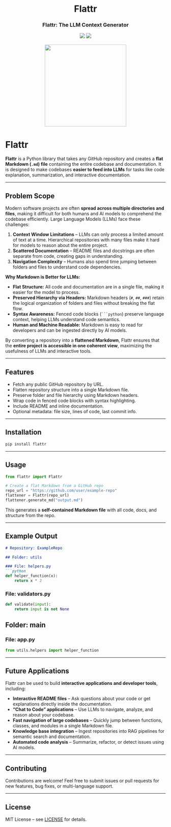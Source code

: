 <div align="center">
<h1 align="center"> Flattr </h1> 
<h3>Flattr: The LLM Context Generator</br></h3>
<img src="https://img.shields.io/badge/Progress-10%25-red"> <img src="https://img.shields.io/badge/Feedback-Welcome-green">
</br>
</br>
<kbd>
<img src="https://github.com/dimastatz/flattr/blob/main/flattr_logo.png?raw=true" width="256px"> 
</kbd>
</div>

# Flattr

**Flattr** is a Python library that takes any GitHub repository and creates a **flat Markdown (`.md`) file** containing the entire codebase and documentation. It is designed to make codebases **easier to feed into LLMs** for tasks like code explanation, summarization, and interactive documentation.

---

## Problem Scope

Modern software projects are often **spread across multiple directories and files**, making it difficult for both humans and AI models to comprehend the codebase efficiently. Large Language Models (LLMs) face these challenges:

1. **Context Window Limitations** – LLMs can only process a limited amount of text at a time. Hierarchical repositories with many files make it hard for models to reason about the entire project.
2. **Scattered Documentation** – README files and docstrings are often separate from code, creating gaps in understanding.
3. **Navigation Complexity** – Humans also spend time jumping between folders and files to understand code dependencies.

**Why Markdown is Better for LLMs:**

* **Flat Structure:** All code and documentation are in a single file, making it easier for the model to process.
* **Preserved Hierarchy via Headers:** Markdown headers (`#`, `##`, `###`) retain the logical organization of folders and files without breaking the flat flow.
* **Syntax Awareness:** Fenced code blocks (` ```python `) preserve language context, helping LLMs understand code semantics.
* **Human and Machine Readable:** Markdown is easy to read for developers and can be ingested directly by AI models.

By converting a repository into a **flattened Markdown**, Flattr ensures that the **entire project is accessible in one coherent view**, maximizing the usefulness of LLMs and interactive tools.

---

## Features

* Fetch any public GitHub repository by URL.
* Flatten repository structure into a single Markdown file.
* Preserve folder and file hierarchy using Markdown headers.
* Wrap code in fenced code blocks with syntax highlighting.
* Include README and inline documentation.
* Optional metadata: file size, lines of code, last commit info.

---

## Installation

```bash
pip install flattr
```

---

## Usage

```python
from flattr import Flattr

# Create a flat Markdown from a GitHub repo
repo_url = "https://github.com/user/example-repo"
flattener = Flattr(repo_url)
flattener.generate_md("output.md")
```

This generates a **self-contained Markdown file** with all code, docs, and structure from the repo.

---

## Example Output

````markdown
# Repository: ExampleRepo

## Folder: utils

### File: helpers.py
```python
def helper_function(x):
    return x * 2
````

### File: validators.py

```python
def validate(input):
    return input is not None
```

## Folder: main

### File: app.py

```python
from utils.helpers import helper_function
```

---

## Future Applications

Flattr can be used to build **interactive applications and developer tools**, including:

- **Interactive README files** – Ask questions about your code or get explanations directly inside the documentation.  
- **“Chat to Code” applications** – Use LLMs to navigate, analyze, and reason about your codebase.  
- **Fast navigation of large codebases** – Quickly jump between functions, classes, and modules in a single Markdown file.  
- **Knowledge base integration** – Ingest repositories into RAG pipelines for semantic search and documentation.  
- **Automated code analysis** – Summarize, refactor, or detect issues using AI models.

---

## Contributing

Contributions are welcome! Feel free to submit issues or pull requests for new features, bug fixes, or multi-language support.

---

## License

MIT License – see [LICENSE](LICENSE) for details.




